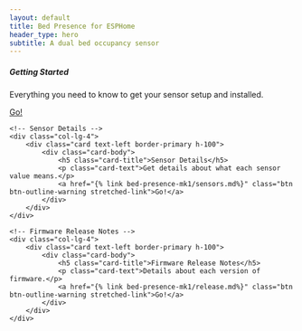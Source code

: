 ```yaml
---
layout: default
title: Bed Presence for ESPHome
header_type: hero
subtitle: A dual bed occupancy sensor
---
```


<div class="row">
    <!-- Getting Started -->
    <div class="col-lg-4">
        <div class="card text-left border-primary h-100">
            <div class="card-body">
                <h5 class="card-title">Getting Started</h5>
                <p class="card-text">Everything you need to know to get your sensor setup and installed.</p>
                <a href="{% link bed-presence-mk1/getting-started.md%}" class="btn btn-outline-warning stretched-link">Go!</a>
            </div>
        </div>
    </div>

    <!-- Sensor Details -->
    <div class="col-lg-4">
        <div class="card text-left border-primary h-100">
            <div class="card-body">
                <h5 class="card-title">Sensor Details</h5>
                <p class="card-text">Get details about what each sensor value means.</p>
                <a href="{% link bed-presence-mk1/sensors.md%}" class="btn btn-outline-warning stretched-link">Go!</a>
            </div>
        </div>
    </div>

    <!-- Firmware Release Notes -->
    <div class="col-lg-4">
        <div class="card text-left border-primary h-100">
            <div class="card-body">
                <h5 class="card-title">Firmware Release Notes</h5>
                <p class="card-text">Details about each version of firmware.</p>
                <a href="{% link bed-presence-mk1/release.md%}" class="btn btn-outline-warning stretched-link">Go!</a>
            </div>
        </div>
    </div>

</div>

